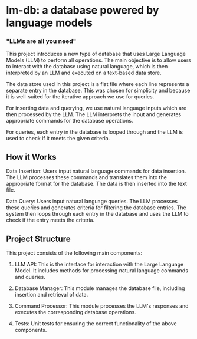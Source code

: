 # lm-db: a database powered by language models
### "LLMs are all you need"
This project introduces a new type of database that uses Large Language Models (LLM) to perform all operations. The main objective is to allow users to interact with the database using natural language, which is then interpreted by an LLM and executed on a text-based data store.

The data store used in this project is a flat file where each line represents a separate entry in the database. This was chosen for simplicity and because it is well-suited for the iterative approach we use for queries.

For inserting data and querying, we use natural language inputs which are then processed by the LLM. The LLM interprets the input and generates appropriate commands for the database operations.

For queries, each entry in the database is looped through and the LLM is used to check if it meets the given criteria.

## How it Works
Data Insertion: Users input natural language commands for data insertion. The LLM processes these commands and translates them into the appropriate format for the database. The data is then inserted into the text file.

Data Query: Users input natural language queries. The LLM processes these queries and generates criteria for filtering the database entries. The system then loops through each entry in the database and uses the LLM to check if the entry meets the criteria.

## Project Structure
This project consists of the following main components:

1. LLM API: This is the interface for interaction with the Large Language Model. It includes methods for processing natural language commands and queries.

2. Database Manager: This module manages the database file, including insertion and retrieval of data.

3. Command Processor: This module processes the LLM's responses and executes the corresponding database operations.

4. Tests: Unit tests for ensuring the correct functionality of the above components.